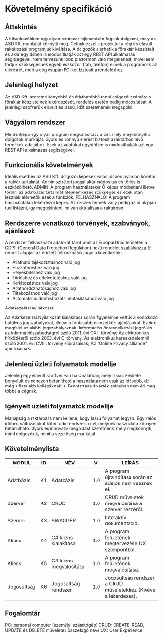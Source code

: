 # Követelmény specifikáció

## Áttekintés
A következőkben egy olyan rendszer fejlesztésén fogunk dolgozni, mely az ASD Kft. munkáját könnyíti meg. Célunk ezzel a projekttel a régi és elavult raktározási programjuk kiváltása. A dolgozók elérhetik a főraktár készleteit és akár egyidőben is módosíthatják azt egy REST API alkalmazás segítségével. Nem tervezünk több platformon való megjelenést, mivel nem tartjuk szükségesnek egyéb eszközön (tab, telefon) ennek a programnak az elérésrét, mert a cég csupán PC-ket biztosít a rendeléshez

## Jelenlegi helyzet
Az ASD Kft. szeretné könyebbé és átláthatóbbá tenni dolgozói számára a főraktár készleteinek lekérdezését, rendelés esetén pedig módosítását. A jelenlegi szofverük elavult és lassú, időt szeretnének megspólni. 

## Vágyálom rendszer
Mindenképp egy olyan program megvalósítása a cél, mely megkönnyíti a dolgozók munkáját. Gyors és könnyű elérést biztosít a raktárban lévő termékek adataihoz. Ezek az adatokat egyidőben is módosíthatják azt egy REST API alkalmazás segítségével.

## Funkcionális követelmények
Ideális esetben az ASD Kft. dolgozói képesek valós időben nyomon követni a raktár tartalmát. Adminisztrátori joggal akár módosítás és törlés is eszközölhető.
ADMIN: A program használatakor Ő képes módosítani illetve törölni az adatbázis tartalmát. Bejelentkezés szükséges és ezek után lesznek elérhetők ezek a funkciók.
FELHASZNÁLÓ: A program használatakor lekérdezni képes. Az összes termék vagy pedig az id alapján tud listázni, így megtekinteni, mi van aktuálisan a raktárban.

## Rendszerre vonatkozó törvények, szabványok, ajánlások
A rendszer felhasználói adatokat tárol, amit az Európai Unió területén a GDPR (General Data Protection Regulation) nevű rendelet szabályozza. E rendelt alapján az érintett felhasználók jogai a következők:

- Átlátható tájékoztatáshoz való jog
- Hozzáféréshez való jog
- Helyesbítéshez való jog
- Törléshez és elfeledtetéshez való jog
- Korlátozáshoz való jog
- Adathordozhatósághoz való jog
- Tiltakozáshoz való jog
- Automatikus döntéshozatal elutasításához való jog

Adatkezelési nyilatkozat:

Az Adatkezelési ‌Nyilatkozat kialakítása során figyelembe vettük a vonatkozó hatályos jogszabályokat, illetve a fontosabb nemzetközi ajánlásokat. Ezekre megfelel az alábbi jogszabályoknak: Információs önrendelkezési jogról és az információszabadságról szóló 2011. évi CXII. törvény; Az elektronikus ‌hírközlésről szóló 2003. évi C. törvény; Az elektronikus kereskedelemről szóló 2001. évi CVIII. törvény előírásainak; Az "Online Privacy Alliance" ajánlásainak.

## Jelenlegi üzleti folyamatok modellje
Jelenleg egy elavult szoftver van használatban, mely lassú. Felülete bonyolult és nehezen betanítható a használata nem csak az idősebb, de még a fiatalabb kollégáknak is. Fenntartása ár-érték arányban nem éri meg többé a cégnek.

## Igényelt üzleti folyamatok modellje
Manapság a raktározás nem kellene, hogy lassú folyamat legyen. Egy valós időben változásokat kötni tudó rendszer a cél, melynek használata könnyen betanulható. Gyors és innovatív megoldást szeretnénk, mely megkönnyíti, mind dolgozóink, mind a vezetőség munkáját.

## Követelménylista
|MODUL|ID|NÉV|V.|LEÍRÁS|
|---|---|---|---|---|
|Adatbázis|K1|Adatbázis|1.0|A program újraindítása során az adatok nem vesznek el.|
|Szerver|K2|CRUD|1.0|CRUD műveletek megvalósítása a szerver részéről.|
|Szerver|K3|SWAGGER|1.0|Interaktív dokumentáció.|
|Kliens|K4|C# kliens kialakítása|1.0|A program felületének megtervezése UX szempontból. |
|Kliens|K5|C# kliens megvalósítása|1.0|A program felületének megvalósítása. |
|Jogosultság|K6|Jogosultság rendszer|1.0|Jogosultság rendszer a CRUD műveletekhez (Kivéve a lekérdezés).|

## Fogalomtár
PC: personal computer (személyi számítógép)
CRUD: CREATE, READ, UPDATE és DELETE műveletek összefogó neve
UX: User Experience

